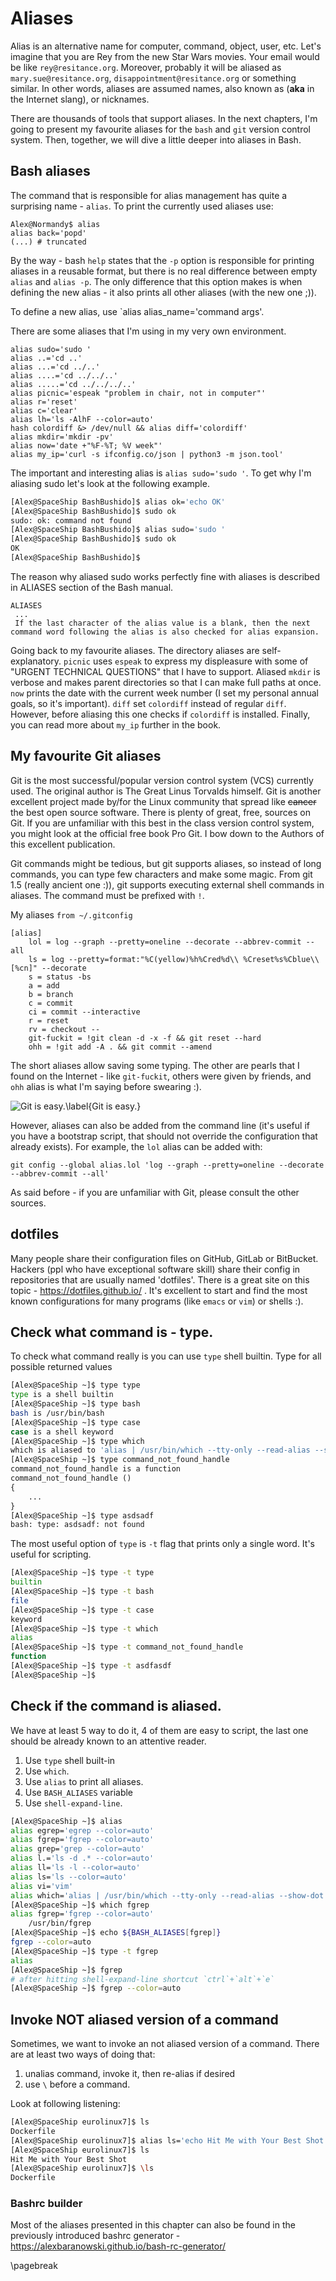 # Aliases
Alias is an alternative name for computer, command, object, user, etc. Let's
imagine that you are Rey from the new Star Wars movies. Your email would be
like `rey@resitance.org`. Moreover, probably it will be aliased as
`mary.sue@resitance.org`, `disappointment@resitance.org` or something similar.
In other words, aliases are assumed names, also known as (**aka** in the
Internet slang), or nicknames. 

There are thousands of tools that support aliases. In the next chapters, I'm
going to present my favourite aliases for the `bash` and `git` version control
system. Then, together, we will dive a little deeper into aliases in Bash.

## Bash aliases

The command that is responsible for alias management has quite a surprising
name - `alias`. To print the currently used aliases use:
```
Alex@Normandy$ alias
alias back='popd'
(...) # truncated
```

By the way - bash `help` states that the `-p` option is responsible for
printing aliases in a reusable format, but there is no real difference between
empty `alias` and `alias -p`. The only difference that this option makes is
when defining the new alias - it also prints all other aliases (with the new
one ;)).

To define a new alias, use `alias alias_name='command args'.

There are some aliases that I'm using in my very own environment.
```
alias sudo='sudo '
alias ..='cd ..'
alias ...='cd ../..'
alias ....='cd ../../..'
alias .....='cd ../../../..'
alias picnic='espeak "problem in chair, not in computer"'
alias r='reset'
alias c='clear'
alias lh='ls -AlhF --color=auto'
hash colordiff &> /dev/null && alias diff='colordiff'
alias mkdir='mkdir -pv'
alias now='date +"%F-%T; %V week"'
alias my_ip='curl -s ifconfig.co/json | python3 -m json.tool'
```
The important and interesting alias is `alias sudo='sudo '`. To get why I'm
aliasing sudo let's look at the following example.

```bash
[Alex@SpaceShip BashBushido]$ alias ok='echo OK'
[Alex@SpaceShip BashBushido]$ sudo ok
sudo: ok: command not found
[Alex@SpaceShip BashBushido]$ alias sudo='sudo '
[Alex@SpaceShip BashBushido]$ sudo ok
OK
[Alex@SpaceShip BashBushido]$ 
```
The reason why aliased sudo works perfectly fine with aliases is described in
ALIASES section of the Bash manual.
```
ALIASES
 ...
 If the last character of the alias value is a blank, then the next command word following the alias is also checked for alias expansion.
``` 

Going back to my favourite aliases. The directory aliases are self-explanatory.
`picnic` uses `espeak` to express my displeasure with some of "URGENT TECHNICAL
QUESTIONS" that I have to support.  Aliased `mkdir` is verbose and makes parent
directories so that I can make full paths at once. `now` prints the date with
the current week number (I set my personal annual goals, so it's important).
`diff` set `colordiff` instead of regular `diff`. However, before aliasing this
one checks if `colordiff` is installed.  Finally, you can read more about
`my_ip` further in the book.

## My favourite Git aliases
Git is the most successful/popular version control system (VCS) currently used.
The original author is The Great Linus Torvalds himself. Git is another
excellent project made by/for the Linux community that spread like ~~cancer~~
the best open source software. There is plenty of great, free, sources on Git.
If you are unfamiliar with this best in the class version control system, you
might look at the official free book Pro Git. I bow down to the Authors of this
excellent publication.


Git commands might be tedious, but git supports aliases, so instead of long
commands, you can type few characters and make some magic. From git 1.5 (really
ancient one :)), git supports executing external shell commands in aliases. The
command must be prefixed with `!`.

My aliases `from ~/.gitconfig`
```config
[alias]
    lol = log --graph --pretty=oneline --decorate --abbrev-commit --all
    ls = log --pretty=format:"%C(yellow)%h%Cred%d\\ %Creset%s%Cblue\\ [%cn]" --decorate
    s = status -bs
    a = add
    b = branch
    c = commit
    ci = commit --interactive
    r = reset
    rv = checkout --
    git-fuckit = !git clean -d -x -f && git reset --hard
    ohh = !git add -A . && git commit --amend
```
The short aliases allow saving some typing. The other are pearls that I found
on the Internet - like `git-fuckit`, others were given by friends, and `ohh`
alias is what I'm saying before swearing :). 

![Git is easy.\label{Git is easy.}](images/09-aliases/homeomorphic_endofunctors.jpg)

However, aliases can also be added from the command line (it's useful if you
have a bootstrap script, that should not override the configuration that
already exists). For example, the `lol` alias can be added with:
```
git config --global alias.lol 'log --graph --pretty=oneline --decorate --abbrev-commit --all'
```

As said before - if you are unfamiliar with Git, please consult the other sources.

## dotfiles
Many people share their configuration files on GitHub, GitLab or BitBucket.
Hackers (ppl who have exceptional software skill) share their config in
repositories that are usually named 'dotfiles'. There is a great site on
this topic - https://dotfiles.github.io/ . It's excellent to start and find the
most known configurations for many programs (like `emacs` or `vim`) or shells
:).

## Check what command is - type.
To check what command really is you can use `type` shell builtin.
Type for all possible returned values
```bash
[Alex@SpaceShip ~]$ type type
type is a shell builtin
[Alex@SpaceShip ~]$ type bash
bash is /usr/bin/bash
[Alex@SpaceShip ~]$ type case
case is a shell keyword
[Alex@SpaceShip ~]$ type which
which is aliased to 'alias | /usr/bin/which --tty-only --read-alias --show-dot --show-tilde'
[Alex@SpaceShip ~]$ type command_not_found_handle
command_not_found_handle is a function
command_not_found_handle ()
{
    ...
}
[Alex@SpaceShip ~]$ type asdsadf
bash: type: asdsadf: not found
```

The most useful option of `type` is `-t` flag that prints only a single word.
It's useful for scripting.
```bash
[Alex@SpaceShip ~]$ type -t type
builtin
[Alex@SpaceShip ~]$ type -t bash
file
[Alex@SpaceShip ~]$ type -t case
keyword
[Alex@SpaceShip ~]$ type -t which
alias
[Alex@SpaceShip ~]$ type -t command_not_found_handle
function
[Alex@SpaceShip ~]$ type -t asdfasdf
[Alex@SpaceShip ~]$
```

## Check if the command is aliased.
We have at least 5 way to do it, 4 of them are easy to script, the last one
should be already known to an attentive reader.

1. Use `type` shell built-in
1. Use `which`.
2. Use `alias` to print all aliases.
3. Use `BASH_ALIASES` variable
4. Use `shell-expand-line`.

```bash
[Alex@SpaceShip ~]$ alias
alias egrep='egrep --color=auto'
alias fgrep='fgrep --color=auto'
alias grep='grep --color=auto'
alias l.='ls -d .* --color=auto'
alias ll='ls -l --color=auto'
alias ls='ls --color=auto'
alias vi='vim'
alias which='alias | /usr/bin/which --tty-only --read-alias --show-dot --show-tilde'
[Alex@SpaceShip ~]$ which fgrep
alias fgrep='fgrep --color=auto'
    /usr/bin/fgrep
[Alex@SpaceShip ~]$ echo ${BASH_ALIASES[fgrep]}
fgrep --color=auto
[Alex@SpaceShip ~]$ type -t fgrep
alias
[Alex@SpaceShip ~]$ fgrep 
# after hitting shell-expand-line shortcut `ctrl`+`alt`+`e`
[Alex@SpaceShip ~]$ fgrep --color=auto
```

## Invoke NOT aliased version of a command
Sometimes, we want to invoke an not aliased version of a command. There are at
least two ways of doing that:

1. unalias command, invoke it, then re-alias if desired
2. use `\` before a command.

Look at following listening:
```bash
[Alex@SpaceShip eurolinux7]$ ls
Dockerfile
[Alex@SpaceShip eurolinux7]$ alias ls='echo Hit Me with Your Best Shot'
[Alex@SpaceShip eurolinux7]$ ls
Hit Me with Your Best Shot
[Alex@SpaceShip eurolinux7]$ \ls
Dockerfile
```
### Bashrc builder
Most of the aliases presented in this chapter can also be found in the
previously introduced bashrc generator -
https://alexbaranowski.github.io/bash-rc-generator/


\pagebreak

